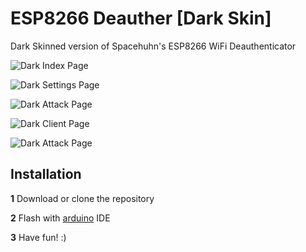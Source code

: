 # ESP8266 Deauther [Dark Skin]
Dark Skinned version of Spacehuhn's ESP8266 WiFi Deauthenticator

![Dark Index Page](REPLACE)

![Dark Settings Page](REPLACE)

![Dark Attack Page](REPLACE)


![Dark Client Page](REPLACE)


![Dark Attack Page](REPLACE)

## Installation

**1** Download or clone the repository

**2** Flash with [arduino](https://github.com/spacehuhn/esp8266_deauther#compiling-the-source-with-arduino) IDE
 
**3** Have fun! :)
